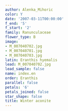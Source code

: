 ```yaml
---
author: Alenka_Mihoric
color: Y
date: '2007-03-11T00:00:00'
f_end: '5'
f_start: '2'
family: Ranunculaceae
flower_type: B
image:
- M_007040702.jpg
- M_007040701.jpg
- M_007040703.jpg
latin: Eranthis hyemalis
lead: M_007040702.jpg
lead_sample: false
name: index.en
order: Eranthis
parallel: false
petals: '6'
petals_joined: false
star_shape: false
title: Winter aconite
---
```

